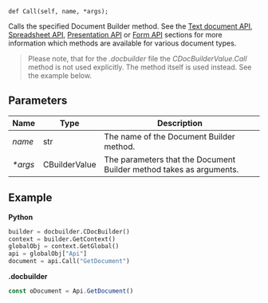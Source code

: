 `def Call(self, name, *args);`

Calls the specified Document Builder method. See the [Text document API](../../../../../Office%20API/Office%20API/Text%20Document%20API/index.md), [Spreadsheet API](../../../../../Office%20API/Office%20API/Spreadsheet%20API/index.md), [Presentation API](../../../../../Office%20API/Office%20API/Presentation%20API/index.md) or [Form API](../../../../../Office%20API/Office%20API/Form%20API/index.md) sections for more information which methods are available for various document types.

> Please note, that for the *.docbuilder* file the *CDocBuilderValue.Call* method is not used explicitly. The method itself is used instead. See the example below.

## Parameters

| Name     | Type          | Description                                                         |
| -------- | ------------- | ------------------------------------------------------------------- |
| *name*   | str           | The name of the Document Builder method.                            |
| *\*args* | CBuilderValue | The parameters that the Document Builder method takes as arguments. |

## Example

**Python**

``` py
builder = docbuilder.CDocBuilder()
context = builder.GetContext()
globalObj = context.GetGlobal()
api = globalObj["Api"]
document = api.Call("GetDocument")
```

**.docbuilder**

```ts
const oDocument = Api.GetDocument()
```
